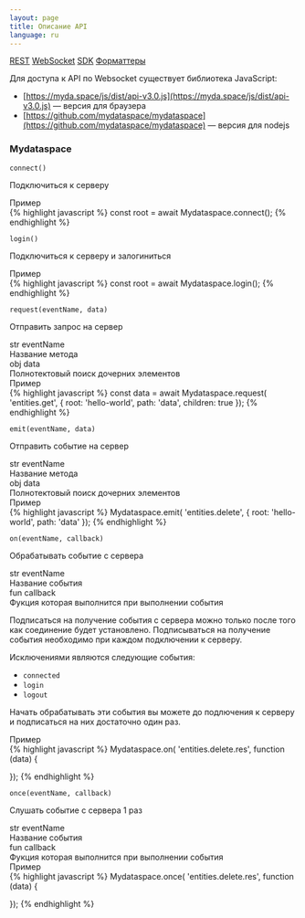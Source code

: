 ```yaml
---
layout: page
title: Описание API
language: ru
---
```


<div class="page-tab-list">
    <a href="/ru/docs/client-api" class="page-tab">REST</a>
    <a href="/ru/docs/client-api/websocket" class="page-tab page-tab--active">WebSocket</a>
    <a href="/ru/docs/client-api/sdk" class="page-tab">SDK</a>
    <a href="/ru/docs/client-api/formatters" class="page-tab">Форматтеры</a>
</div>

Для доступа к API по Websocket существует библиотека JavaScript:
* [https://myda.space/js/dist/api-v3.0.js](https://myda.space/js/dist/api-v3.0.js) &mdash; версия для браузера
* [https://github.com/mydataspace/mydataspace](https://github.com/mydataspace/mydataspace) &mdash; версия для nodejs


### Mydataspace


<section class="feature__section">
  <div class="row">
    <div class="col-md-4">
      <div class="highlighter-rouge">
        <pre class="highlight"><code class="feature__method_name">connect()</code></pre>
      </div>
      <p class="feature__subtitle">Подключиться к серверу</p>
      <p></p>
    </div>
    <div class="col-md-8">
      <div class="feature__code_example">Пример</div>
{% highlight javascript %}
const root = await Mydataspace.connect();
{% endhighlight %}
    </div>
  </div>
</section>





<section class="feature__section">
  <div class="row">
    <div class="col-md-4">
      <div class="highlighter-rouge">
        <pre class="highlight"><code class="feature__method_name">login()</code></pre>
      </div>
      <p class="feature__subtitle">Подключиться к серверу и залогиниться</p>
      <p></p>
    </div>
    <div class="col-md-8">
      <div class="feature__code_example">Пример</div>
{% highlight javascript %}
const root = await Mydataspace.login();
{% endhighlight %}
    </div>
  </div>
</section>




<section class="feature__section">
  <div class="row">
    <div class="col-md-4">
      <div class="highlighter-rouge">
        <pre class="highlight"><code class="feature__method_name">request(eventName, data)</code></pre>
      </div>
      <p class="feature__subtitle">Отправить запрос на сервер</p>
      <p></p>
    </div>
    <div class="col-md-8">
      <div class="row">
        <div class="col-md-4">
          <div class="highlighter__var">
            <span class="highlight__var_type highlight__var_type--str">str</span> eventName
          </div>
        </div>
        <div class="col-md-8">
          Название метода
        </div>
      </div>
      <div class="row">
        <div class="col-md-4">
          <div class="highlighter__var">
            <span class="highlight__var_type highlight__var_type--array">obj</span> data
          </div>
        </div>
        <div class="col-md-8">
          Полнотектовый поиск дочерних элементов
        </div>
      </div>
      <div class="feature__code_example">Пример</div>
{% highlight javascript %}
const data =
  await Mydataspace.request(
    'entities.get', {
      root: 'hello-world',
      path: 'data',
      children: true
    });
{% endhighlight %}
    </div>
  </div>
</section>

<section class="feature__section">
  <div class="row">
    <div class="col-md-4">
      <div class="highlighter-rouge">
        <pre class="highlight"><code class="feature__method_name">emit(eventName, data)</code></pre>
      </div>
      <p class="feature__subtitle">Отправить событие на сервер</p>
      <p></p>
    </div>
    <div class="col-md-8">
      <div class="row">
        <div class="col-md-4">
          <div class="highlighter__var">
            <span class="highlight__var_type highlight__var_type--str">str</span> eventName
          </div>
        </div>
        <div class="col-md-8">
          Название метода
        </div>
      </div>
      <div class="row">
        <div class="col-md-4">
          <div class="highlighter__var">
            <span class="highlight__var_type highlight__var_type--array">obj</span> data
          </div>
        </div>
        <div class="col-md-8">
          Полнотектовый поиск дочерних элементов
        </div>
      </div>
      <div class="feature__code_example">Пример</div>
{% highlight javascript %}
Mydataspace.emit(
  'entities.delete', {
    root: 'hello-world',
    path: 'data'
  });
{% endhighlight %}
    </div>
  </div>
</section>

<section class="feature__section">
  <div class="row">
    <div class="col-md-4">
      <div class="highlighter-rouge">
        <pre class="highlight"><code class="feature__method_name">on(eventName, callback)</code></pre>
      </div>
      <p class="feature__subtitle">Обрабатывать событие с сервера</p>
    </div>
    <div class="col-md-8">
      <div class="row">
        <div class="col-md-4">
          <div class="highlighter__var">
            <span class="highlight__var_type highlight__var_type--str">str</span> eventName
          </div>
        </div>
        <div class="col-md-8">
          Название события
        </div>
      </div>
      <div class="row">
        <div class="col-md-4">
          <div class="highlighter__var">
            <span class="highlight__var_type highlight__var_type--function">fun</span> callback
          </div>
        </div>
        <div class="col-md-8">
          Фукция которая выполнится при выполнении события
        </div>
      </div>
      <p>
        Подписаться на получение события с сервера можно только
        после того как соединение будет установлено. Подписываться на
        получение события необходимо при каждом подключении к серверу.
      </p>
      <p>
        Исключениями являются следующие события:
        <ul>
          <li><code>connected</code></li>
          <li><code>login</code></li>
          <li><code>logout</code></li>
        </ul>
        Начать обрабатывать эти события вы можете до подлючения к серверу и
        подписаться на них достаточно один раз.
      </p>
      <div class="feature__code_example">Пример</div>
{% highlight javascript %}
Mydataspace.on(
  'entities.delete.res', function (data) {
    
  });
{% endhighlight %}
    </div>
  </div>
</section>


<section class="feature__section">
  <div class="row">
    <div class="col-md-4">
      <div class="highlighter-rouge">
        <pre class="highlight"><code class="feature__method_name">once(eventName, callback)</code></pre>
      </div>
      <p class="feature__subtitle">Слушать событие с сервера 1 раз</p>
      <p></p>
    </div>
    <div class="col-md-8">
      <div class="row">
        <div class="col-md-4">
          <div class="highlighter__var">
            <span class="highlight__var_type highlight__var_type--str">str</span> eventName
          </div>
        </div>
        <div class="col-md-8">
          Название события
        </div>
      </div>
      <div class="row">
        <div class="col-md-4">
          <div class="highlighter__var">
            <span class="highlight__var_type highlight__var_type--function">fun</span> callback
          </div>
        </div>
        <div class="col-md-8">
          Фукция которая выполнится при выполнении события
        </div>
      </div>
      <div class="feature__code_example">Пример</div>
{% highlight javascript %}
Mydataspace.once(
  'entities.delete.res', function (data) {
    
  });
{% endhighlight %}
    </div>
  </div>
</section>